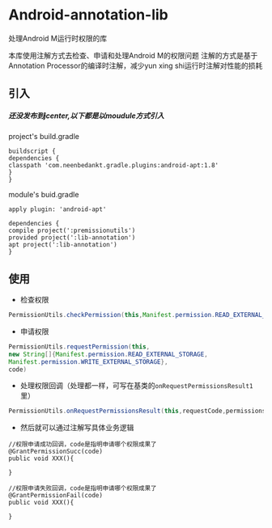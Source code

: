 # Android-annotation-lib
处理Android M运行时权限的库

本库使用注解方式去检查、申请和处理Android M的权限问题
注解的方式是基于Annotation Processor的编译时注解，减少yun xing shi运行时注解对性能的损耗

## 引入 
##### 还没发布到jcenter,以下都是以moudule方式引入


project's build.gradle

```
buildscript {
dependencies {
classpath 'com.neenbedankt.gradle.plugins:android-apt:1.8'
}
}
```

module's buid.gradle

```
apply plugin: 'android-apt'

dependencies {
compile project(':premissionutils')
provided project(':lib-annotation')
apt project(':lib-annotation')
}
```

## 使用
* 检查权限
```java
PermissionUtils.checkPermission(this,Manifest.permission.READ_EXTERNAL_STORAGE)

```

* 申请权限

```java
PermissionUtils.requestPermission(this,
new String[]{Manifest.permission.READ_EXTERNAL_STORAGE,
Manifest.permission.WRITE_EXTERNAL_STORAGE},
code)
```

* 处理权限回调（处理都一样，可写在基类的`onRequestPermissionsResult1`里）

```java
PermissionUtils.onRequestPermissionsResult(this,requestCode,permissions,grantResults);
```

* 然后就可以通过注解写具体业务逻辑

```
//权限申请成功回调，code是指明申请哪个权限成果了
@GrantPermissionSucc(code)
public void XXX(){

}

//权限申请失败回调，code是指明申请哪个权限成果了
@GrantPermissionFail(code)
public void XXX(){

}
```




